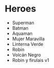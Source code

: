 # Heroes

* Superman
* Batman
* Aquaman
* Mujer Maravilla
* Linterna Verde
* Robin
* Volcán Negro
* Robin y firulais v1
